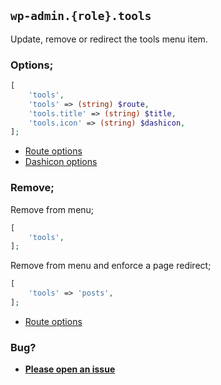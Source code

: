 ## `wp-admin.{role}.tools`

Update, remove or redirect the tools menu item.

### Options;

```php
[
    'tools',
    'tools' => (string) $route,
    'tools.title' => (string) $title,
    'tools.icon' => (string) $dashicon,
];
```

* [Route options](../route-options.md)
* [Dashicon options](https://developer.wordpress.org/resource/dashicons/#editor-customchar)

### Remove;

Remove from menu;

```php
[
    'tools',
];
```

Remove from menu and enforce a page redirect;

```php
[
    'tools' => 'posts',
];
```

* [Route options](../route-options.md)

### Bug?

* **[Please open an issue](https://github.com/soberwp/intervention/issues/new?title=[wp-admin.tools]&labels=bug&assignees=darrenjacoby)**
